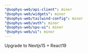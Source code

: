 ```yaml
---
"@sophys-web/api-client": minor
"@sophys-web/widgets": minor
"@sophys-web/tailwind-config": minor
"@sophys-web/auth": minor
"@sophys-web/spu-ui": minor
"@sophys-web/ui": minor
---
```


Upgrade to Nextjs15 + React19
